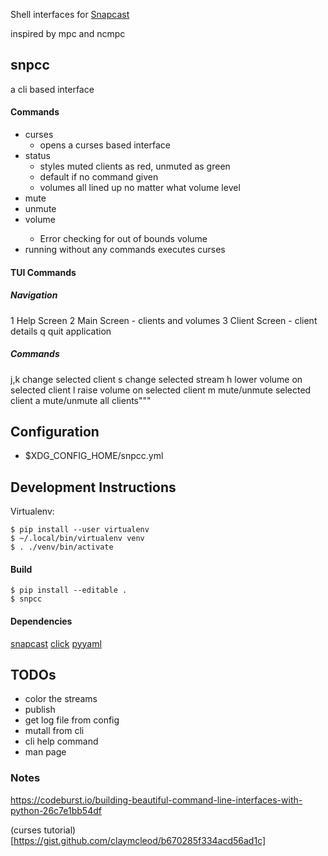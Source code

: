 Shell interfaces for [Snapcast](https://github.com/badaix/snapcast)

inspired by mpc and ncmpc

## snpcc

a cli based interface

#### Commands
  - curses
    - opens a curses based interface
  - status
    - styles muted clients as red, unmuted as green
    - default if no command given
    - volumes all lined up no matter what volume level
  - mute
  - unmute
  - volume <value>
    - Error checking for out of bounds volume
  - running without any commands executes curses

#### TUI Commands

##### Navigation

  1     Help Screen 
  2     Main Screen - clients and volumes
  3     Client Screen - client details
  q     quit application

##### Commands

  j,k   change selected client
  s     change selected stream
  h     lower volume on selected client
  l     raise volume on selected client
  m     mute/unmute selected client
  a     mute/unmute all clients"""

## Configuration

- $XDG_CONFIG_HOME/snpcc.yml

## Development Instructions

Virtualenv: 
    
    $ pip install --user virtualenv
    $ ~/.local/bin/virtualenv venv
    $ . ./venv/bin/activate

#### Build

    $ pip install --editable .
    $ snpcc

#### Dependencies

[snapcast](https://github.com/happyleavesaoc/python-snapcast)
[click](https://click.palletsprojects.com)
[pyyaml](https://pyyaml.org/wiki/PyYAMLDocumentation)

## TODOs

- color the streams
- publish
- get log file from config
- mutall from cli
- cli help command
- man page

### Notes

https://codeburst.io/building-beautiful-command-line-interfaces-with-python-26c7e1bb54df

(curses tutorial)[https://gist.github.com/claymcleod/b670285f334acd56ad1c]


